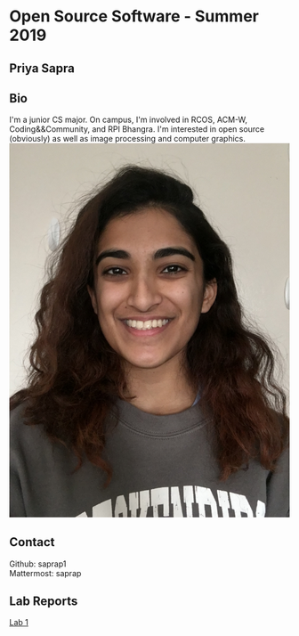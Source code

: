 # Open Source Software - Summer 2019

## Priya Sapra

## Bio
I'm a junior CS major. On campus, I'm involved in RCOS, ACM-W, Coding&&Community, and RPI Bhangra. I'm interested in open source (obviously) as well as image processing and computer graphics.  
![Me](/images/IMG_0240.JPG)

## Contact
Github: saprap1  
Mattermost: saprap  

## Lab Reports
[Lab 1](labs/lab-01/report.md)